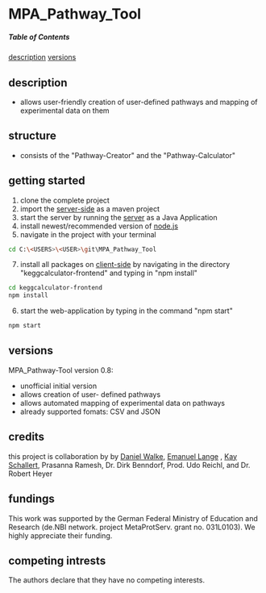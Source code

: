# MPA_Pathway_Tool

##### Table of Contents  
[description](##description)
[versions](##versions)

## description
- allows user-friendly creation of user-defined pathways and mapping of experimental data on them

## structure 
- consists of the "Pathway-Creator" and the "Pathway-Calculator"

## getting started
1. clone the complete project
2. import the [server-side](https://github.com/danielwalke/MPA_Pathway_Tool/tree/main/keggcalculator) as a maven project
3. start the server by running the [server](https://github.com/danielwalke/MPA_Pathway_Tool/blob/main/keggcalculator/src/main/java/main/KeggCalculatorServer.java) as a Java Application
4. install newest/recommended version of [node.js](https://nodejs.org/en/)
5. navigate in the project with your terminal
```bash
cd C:\<USERS>\<USER>\git\MPA_Pathway_Tool
```
7. install all packages on [client-side](https://github.com/danielwalke/MPA_Pathway_Tool/tree/main/keggcalculator-frontend) by navigating in the directory "keggcalculator-frontend" and typing in "npm install"
```bash
cd keggcalculator-frontend
npm install
```
6. start the web-application by typing in the command "npm start"
```bash
npm start
```
## versions
MPA_Pathway-Tool version 0.8:
  - unofficial initial version
  - allows creation of user- defined pathways
  - allows automated mapping of experimental data on pathways
  - already supported fomats: CSV and JSON

## credits
this project is collaboration by by [Daniel Walke](https://github.com/danielwalke), [Emanuel Lange](https://github.com/voidsailor) , [Kay Schallert](https://github.com/kayschallert), Prasanna Ramesh, Dr. Dirk Benndorf, Prod. Udo Reichl, and Dr. Robert Heyer

## fundings
This work was supported by the German Federal Ministry of Education and Research (de.NBI network. project MetaProtServ. grant no. 031L0103). We highly appreciate their funding.

## competing intrests
The authors declare that they have no competing interests.
